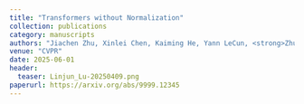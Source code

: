 ```yaml
---
title: "Transformers without Normalization"
collection: publications
category: manuscripts
authors: "Jiachen Zhu, Xinlei Chen, Kaiming He, Yann LeCun, <strong>Zhuang Liu</strong>"
venue: "CVPR"
date: 2025-06-01
header:
  teaser: Linjun_Lu-20250409.png
paperurl: https://arxiv.org/abs/9999.12345
---
```


